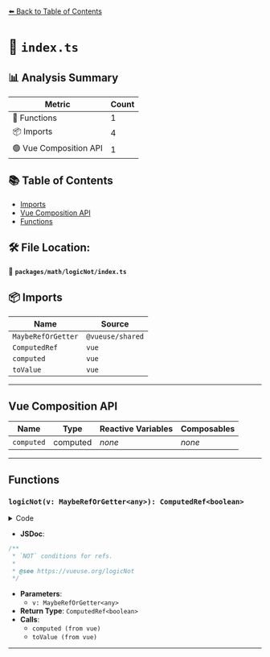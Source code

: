 [⬅️ Back to Table of Contents](../../../index.md)

# 📄 `index.ts`

## 📊 Analysis Summary

| Metric | Count |
|--------|-------|
| 🔧 Functions | 1 |
| 📦 Imports | 4 |
| 🟢 Vue Composition API | 1 |

## 📚 Table of Contents

- [Imports](#imports)
- [Vue Composition API](#vue-composition-api)
- [Functions](#functions)

## 🛠️ File Location:
📂 **`packages/math/logicNot/index.ts`**

## 📦 Imports

| Name | Source |
|------|--------|
| `MaybeRefOrGetter` | `@vueuse/shared` |
| `ComputedRef` | `vue` |
| `computed` | `vue` |
| `toValue` | `vue` |


---

## Vue Composition API

| Name | Type | Reactive Variables | Composables |
|------|------|-------------------|-------------|
| `computed` | computed | *none* | *none* |


---

## Functions

### `logicNot(v: MaybeRefOrGetter<any>): ComputedRef<boolean>`

<details><summary>Code</summary>

```ts
export function logicNot(v: MaybeRefOrGetter<any>): ComputedRef<boolean> {
  return computed(() => !toValue(v))
}
```
</details>

- **JSDoc**:
```ts
/**
 * `NOT` conditions for refs.
 *
 * @see https://vueuse.org/logicNot
 */
```

- **Parameters**:
  - `v: MaybeRefOrGetter<any>`
- **Return Type**: `ComputedRef<boolean>`
- **Calls**:
  - `computed (from vue)`
  - `toValue (from vue)`

---